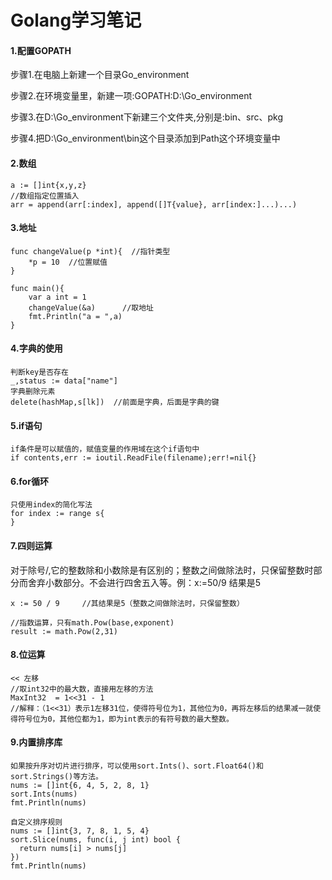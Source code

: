 # Golang学习笔记

#### 1.配置GOPATH

步骤1.在电脑上新建一个目录Go_environment

步骤2.在环境变量里，新建一项:GOPATH:D:\Go_environment

步骤3.在D:\Go_environment下新建三个文件夹,分别是:bin、src、pkg

步骤4.把D:\Go_environment\bin这个目录添加到Path这个环境变量中

#### 2.数组

```
a := []int{x,y,z}
//数组指定位置插入
arr = append(arr[:index], append([]T{value}, arr[index:]...)...)
```

#### 3.地址

```
func changeValue(p *int){  //指针类型
	*p = 10  //位置赋值
}

func main(){
	var a int = 1
	changeValue(&a)      //取地址
	fmt.Println("a = ",a)
}
```

#### 4.字典的使用

```
判断key是否存在
_,status := data["name"]
字典删除元素
delete(hashMap,s[lk])  //前面是字典，后面是字典的键
```

#### 5.if语句

```
if条件是可以赋值的，赋值变量的作用域在这个if语句中
if contents,err := ioutil.ReadFile(filename);err!=nil{}
```

#### 6.for循环

```
只使用index的简化写法
for index := range s{	
}
```

#### 7.四则运算

对于除号/,它的整数除和小数除是有区别的；整数之间做除法时，只保留整数时部分而舍弃小数部分。不会进行四舍五入等。例：x:=50/9 结果是5

```
x := 50 / 9 	//其结果是5（整数之间做除法时，只保留整数）

//指数运算，只有math.Pow(base,exponent)
result := math.Pow(2,31)
```

#### 8.位运算

```
<< 左移
//取int32中的最大数，直接用左移的方法
MaxInt32  = 1<<31 - 1  
//解释：（1<<31）表示1左移31位，使得符号位为1，其他位为0，再将左移后的结果减一就使得符号位为0，其他位都为1，即为int表示的有符号数的最大整数。
```

#### 9.内置排序库

```
如果按升序对切片进行排序，可以使用sort.Ints()、sort.Float64()和sort.Strings()等方法。
nums := []int{6, 4, 5, 2, 8, 1}
sort.Ints(nums)
fmt.Println(nums)

自定义排序规则
nums := []int{3, 7, 8, 1, 5, 4}
sort.Slice(nums, func(i, j int) bool {
  return nums[i] > nums[j]
})
fmt.Println(nums)
```

